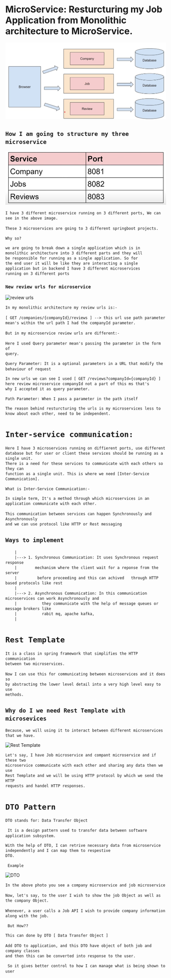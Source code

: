 # MicroService: Resturcturing my Job Application from Monolithic architecture to MicroService.

![MicroService](image.png)

## ``` How I am going to structure my three microservice ```
![Port](image-1.png)

    I have 3 different microservice running on 3 different ports, We can see in the above image.

    These 3 microservices are going to 3 different springboot projects.

``` Why so? ```

    we are going to break down a single application which is in
    monolithic architecture into 3 different parts and they will
    be responsible for running as a single application. So for 
    the end user it will be like they are interacting a single
    application but in backend I have 3 different microservices
    running on 3 different ports

### ``` New review urls for microservice ```

![review urls](image-2.png)

    In my monolithic architecture my review urls is:- 
    
    [ GET /companies/{companyId}/reviews ] --> this url use path parameter
    mean's within the url path I had the companyId parameter.

    But in my microservice review urls are different:-

    Here I used Query parameter mean's passing the parameter in the form of
    query.
``` Query Parameter: It is a optional parameters in a URL that modify the behaviour of request ```  

    In new urls we can see I used [ GET /reviews?companyId={companyId} ]
    here review microservice companyId not a part of this ms that's
    why I accepted it as query parameter.

``` Path Parameter: When I pass a parameter in the path itself ```



    The reason behind resturcturing the urls is my microservices less to know about each other, need to be independent.

    
# ``` Inter-service communication: ```
    Here I have 3 microservices running on diffierent ports, use different database but for user or client these services should be running as a single unit.
    There is a need for these services to communicate with each others so they can
    function as a single unit. This is where we need [Inter-Service Communication].

``` What is Inter-Service Communication:- ```

    In simple term, It's a method through which microservices in an application communicate with each other.

    This communication between services can happen Synchronously and Asynchronously
    and we can use protocol like HTTP or Rest messaging

## ```Ways to implement ```
        |
        |---> 1. Synchronous Communication: It uses Synchronous request response      
        |        mechanism where the client wait for a reponse from the server       
        |         before proceeding and this can achived   through HTTP based protocols like rest
        |
        |---> 2. Asynchronous Communication: In this communication microservices can work Asynchronously and 
        |           they communicate with the help of message queues or message brokers like
        |           rabit mq, apache kafka, 
        |

# ```Rest Template ```

    It is a class in spring framework that simplifies the HTTP communication 
    between two microservices.

    Now I can use this for communicating between microservices and it does so 
    by abstracting the lower level detail into a very high level easy to use
    methods.

## ```Why do I we need Rest Template with microsevices ```

    Because, we will using it to interact between different microservices that we have.

![Rest Template](image-3.png)

    Let's say, I have Job microservice and compant microservice and if these two 
    microservice communicate with each other and sharing any data then we use 
    Rest Template and we will be using HTTP protocol by which we send the HTTP
    requests and handel HTTP responses.

# ```DTO Pattern ```

    DTO stands for: Data Transfer Object

``` It is a design pattern used to transfer data between software application subsystem.```

    With the help of DTO, I can retrive necessary data from microservice independently and I can map them to respestive
    DTO.

``` Example```

![DTO](image-4.png)

    In the above photo you see a company microservice and job microservice
    
    Now, let's say, to the user I wish to show the job Object as well as
    the company Object.
    
    Whenever, a user calls a Job API I wish to provide company information
    along with the job.

``` But How??```

    This can done by DTO [ Data Transfer Object ]

    Add DTO to application, and this DTO have object of both job and company classes
    and then this can be converted into response to the user.
``` So it gives better control to how I can manage what is being shown to user```

    

